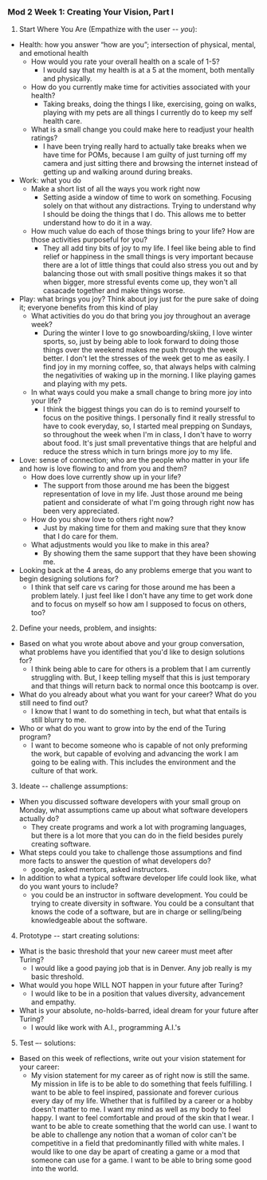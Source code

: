 ### Mod 2 Week 1: Creating Your Vision, Part I <a name="week-1"></a>
1. Start Where You Are (Empathize with the user -- *you*):
* Health: how you answer “how are you”; intersection of physical, mental, and emotional health
    * How would you rate your overall health on a scale of 1-5?
        * I would say that my health is at a 5 at the moment, both mentally and physically.
    * How do you currently make time for activities associated with your health?
        * Taking breaks, doing the things I like, exercising, going on walks, playing with my pets are all things I currently do to keep my self health care.
    * What is a small change you could make here to readjust your health ratings?
        * I have been trying really hard to actually take breaks when we have time for POMs, because I am guilty of just turning off my camera and just sitting there and browsing the internet instead of getting up and walking around during breaks.
* Work: what you do
    * Make a short list of all the ways you work right now
        * Setting aside a window of time to work on something. Focusing solely on that without any distractions. Trying to understand why I should be doing the things that I do. This allows me to better understand how to do it in a way.
    * How much value do each of those things bring to your life? How are those activities purposeful for you?
        * They all add tiny bits of joy to my life. I feel like being able to find relief or happiness in the small things is very important because there are a lot of little things that could also stress you out and by balancing those out with small positive things makes it so that when bigger, more stressful events come up, they won't all casacade together and make things worse.
* Play: what brings you joy? Think about joy just for the pure sake of doing it; everyone benefits from this kind of play
    * What activities do you do that bring you joy throughout an average week?
        * During the winter I love to go snowboarding/skiing, I love winter sports, so, just by being able to look forward to doing those things over the weekend makes me push through the week better. I don't let the stresses of the week get to me as easily. I find joy in my morning coffee, so, that always helps with calming the negativities of waking up in the morning. I like playing games and playing with my pets.
    * In what ways could you make a small change to bring more joy into your life?
        * I think the biggest things you can do is to remind yourself to focus on the positive things. I personally find it really stressful to have to cook everyday, so, I started meal prepping on Sundays, so throughout the week when I'm in class, I don't have to worry about food. It's just small preventative things that are helpful and reduce the stress which in turn brings more joy to my life.
* Love: sense of connection; who are the people who matter in your life and how is love flowing to and from you and them?
    * How does love currently show up in your life?
        * The support from those around me has been the biggest representation of love in my life. Just those around me being patient and considerate of what I'm going through right now has been very appreciated.
    * How do you show love to others right now?
        * Just by making time for them and making sure that they know that I do care for them.
    * What adjustments would you like to make in this area?
        * By showing them the same support that they have been showing me.
* Looking back at the 4 areas, do any problems emerge that you want to begin designing solutions for?
    * I think that self care vs caring for those around me has been a problem lately. I just feel like I don't have any time to get work done and to focus on myself so how am I supposed to focus on others, too?

2. Define your needs, problem, and insights:
* Based on what you wrote about above and your group conversation, what problems have you identified that you'd like to design solutions for?
    * I think being able to care for others is a problem that I am currently struggling with. But, I keep telling myself that this is just temporary and that things will return back to normal once this bootcamp is over.
* What do you already about what you want for your career? What do you still need to find out?
    * I know that I want to do something in tech, but what that entails is still blurry to me.
* Who or what do you want to grow into by the end of the Turing program?
    * I want to become someone who is capable of not only preforming the work, but capable of evolving and advancing the work I am going to be ealing with. This includes the environment and the culture of that work.

3. Ideate -- challenge assumptions:
* When you discussed software developers with your small group on Monday, what assumptions came up about what software developers actually do?
    * They create programs and work a lot with programing languages, but there is a lot more that you can do in the field besides purely creating software.
* What steps could you take to challenge those assumptions and find more facts to answer the question of what developers do?
    * google, asked mentors, asked instructors.
* In addition to what a typical software developer life could look like, what do you want yours to include?
    * you could be an instructor in software development. You could be trying to create diversity in software. You could be a consultant that knows the code of a software, but are in charge or selling/being knowledgeable about the software.

4. Prototype -- start creating solutions:
* What is the basic threshold that your new career must meet after Turing?
    * I would like a good paying job that is in Denver. Any job really is my basic threshold.
* What would you hope WILL NOT happen in your future after Turing?
    * I would like to be in a position that values diversity, advancement and empathy.
* What is your absolute, no-holds-barred, ideal dream for your future after Turing?
    * I would like work with A.I., programming A.I.'s

5. Test –- solutions:
* Based on this week of reflections, write out your vision statement for your career:
    * My vision statement for my career as of right now is still the same.  My mission in life is to be able to do something that feels fulfilling. I want to be able to feel inspired, passionate and forever curious every day of my life. Whether that is fulfilled by a career or a hobby doesn't matter to me. I want my mind as well as my body to feel happy. I want to feel comfortable and proud of the skin that I wear. I want to be able to create something that the world can use. I want to be able to challenge any notion that a woman of color can't be competitive in a field that predominantly filled with white males. I would like to one day be apart of creating a game or a mod that someone can use for a game. I want to be able to bring some good into the world.
